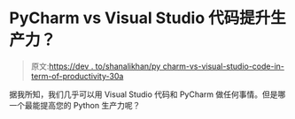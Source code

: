 # PyCharm vs Visual Studio 代码提升生产力？

> 原文:[https://dev . to/shanalikhan/py charm-vs-visual-studio-code-in-term-of-productivity-30a](https://dev.to/shanalikhan/pycharm-vs-visual-studio-code-in-terms-of-productivity-3i0a)

据我所知，我们几乎可以用 Visual Studio 代码和 PyCharm 做任何事情。但是哪一个最能提高您的 Python 生产力呢？